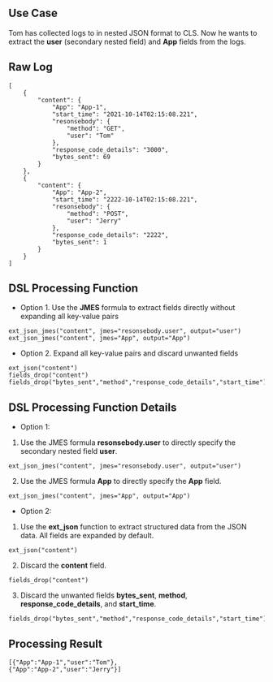 ## Use Case

Tom has collected logs to in nested JSON format to CLS. Now he wants to extract the **user** (secondary nested field) and **App** fields from the logs.

## Raw Log

``` 
[
    {
        "content": {
            "App": "App-1",
            "start_time": "2021-10-14T02:15:08.221",
            "resonsebody": {
                "method": "GET",
                "user": "Tom"
            },
            "response_code_details": "3000",
            "bytes_sent": 69
        }
    },
    {
        "content": {
            "App": "App-2",
            "start_time": "2222-10-14T02:15:08.221",
            "resonsebody": {
                "method": "POST",
                "user": "Jerry"
            },
            "response_code_details": "2222",
            "bytes_sent": 1
        }
    }
]
```

## DSL Processing Function

- Option 1. Use the **JMES** formula to extract fields directly without expanding all key-value pairs
```
ext_json_jmes("content", jmes="resonsebody.user", output="user")
ext_json_jmes("content", jmes="App", output="App")
```
- Option 2. Expand all key-value pairs and discard unwanted fields
```
ext_json("content")
fields_drop("content")
fields_drop("bytes_sent","method","response_code_details","start_time")
```

## DSL Processing Function Details 

- Option 1: 
 1. Use the JMES formula **resonsebody.user** to directly specify the secondary nested field **user**.
```
ext_json_jmes("content", jmes="resonsebody.user", output="user")
```
 2. Use the JMES formula **App** to directly specify the **App** field.
```
ext_json_jmes("content", jmes="App", output="App")
```
- Option 2:  
 1. Use the **ext_json** function to extract structured data from the JSON data. All fields are expanded by default.
```
ext_json("content")
```
 2. Discard the **content** field.
```
fields_drop("content")
```
 3. Discard the unwanted fields **bytes_sent**, **method**, **response_code_details**, and **start_time**.
```
fields_drop("bytes_sent","method","response_code_details","start_time")
```

## Processing Result

```
[{"App":"App-1","user":"Tom"},
{"App":"App-2","user":"Jerry"}]
```
